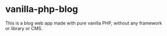 # vanilla-php-blog
This is a blog web app made with pure vanilla PHP, without any framework or library or CMS.
